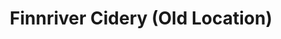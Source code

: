 ---
title: "Finnriver Cidery (Old Location)"
url: /chimacum/finnriver-cidery-old-location/
shop: shop
---